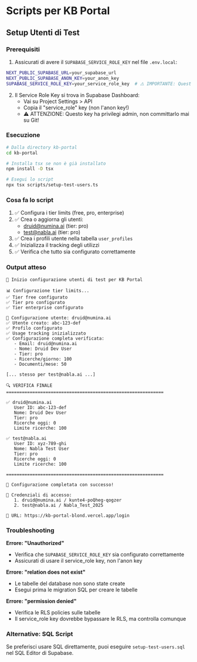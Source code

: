 # Scripts per KB Portal

## Setup Utenti di Test

### Prerequisiti

1. Assicurati di avere il `SUPABASE_SERVICE_ROLE_KEY` nel file `.env.local`:

```bash
NEXT_PUBLIC_SUPABASE_URL=your_supabase_url
NEXT_PUBLIC_SUPABASE_ANON_KEY=your_anon_key
SUPABASE_SERVICE_ROLE_KEY=your_service_role_key  # ⚠️ IMPORTANTE: Questo è necessario per lo script
```

2. Il Service Role Key si trova in Supabase Dashboard:
   - Vai su Project Settings > API
   - Copia il "service_role" key (non l'anon key!)
   - ⚠️ ATTENZIONE: Questo key ha privilegi admin, non committarlo mai su Git!

### Esecuzione

```bash
# Dalla directory kb-portal
cd kb-portal

# Installa tsx se non è già installato
npm install -D tsx

# Esegui lo script
npx tsx scripts/setup-test-users.ts
```

### Cosa fa lo script

1. ✅ Configura i tier limits (free, pro, enterprise)
2. ✅ Crea o aggiorna gli utenti:
   - druid@numina.ai (tier: pro)
   - test@nabla.ai (tier: pro)
3. ✅ Crea i profili utente nella tabella `user_profiles`
4. ✅ Inizializza il tracking degli utilizzi
5. ✅ Verifica che tutto sia configurato correttamente

### Output atteso

```
🚀 Inizio configurazione utenti di test per KB Portal

📊 Configurazione tier limits...
✅ Tier free configurato
✅ Tier pro configurato
✅ Tier enterprise configurato

👤 Configurazione utente: druid@numina.ai
✅ Utente creato: abc-123-def
✅ Profilo configurato
✅ Usage tracking inizializzato
✅ Configurazione completa verificata:
   - Email: druid@numina.ai
   - Nome: Druid Dev User
   - Tier: pro
   - Ricerche/giorno: 100
   - Documenti/mese: 50

[... stesso per test@nabla.ai ...]

🔍 VERIFICA FINALE
============================================================

✅ druid@numina.ai
   User ID: abc-123-def
   Nome: Druid Dev User
   Tier: pro
   Ricerche oggi: 0
   Limite ricerche: 100

✅ test@nabla.ai
   User ID: xyz-789-ghi
   Nome: Nabla Test User
   Tier: pro
   Ricerche oggi: 0
   Limite ricerche: 100

============================================================

🎉 Configurazione completata con successo!

📝 Credenziali di accesso:
   1. druid@numina.ai / kunte4-poQheg-qogzer
   2. test@nabla.ai / Nabla_Test_2025

🔗 URL: https://kb-portal-blond.vercel.app/login
```

### Troubleshooting

**Errore: "Unauthorized"**
- Verifica che `SUPABASE_SERVICE_ROLE_KEY` sia configurato correttamente
- Assicurati di usare il service_role key, non l'anon key

**Errore: "relation does not exist"**
- Le tabelle del database non sono state create
- Esegui prima le migration SQL per creare le tabelle

**Errore: "permission denied"**
- Verifica le RLS policies sulle tabelle
- Il service_role key dovrebbe bypassare le RLS, ma controlla comunque

### Alternative: SQL Script

Se preferisci usare SQL direttamente, puoi eseguire `setup-test-users.sql` nel SQL Editor di Supabase.
